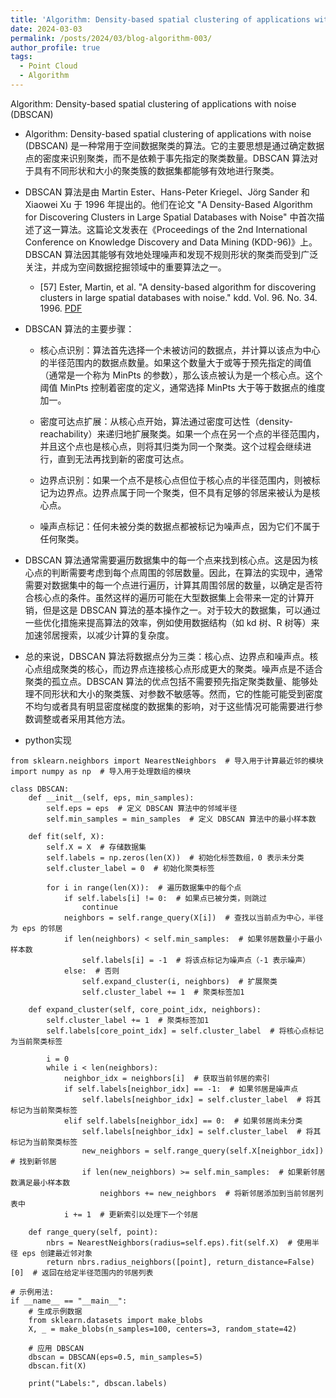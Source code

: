 ```yaml
---
title: 'Algorithm: Density-based spatial clustering of applications with noise (DBSCAN) '
date: 2024-03-03
permalink: /posts/2024/03/blog-algorithm-003/
author_profile: true
tags:
  - Point Cloud
  - Algorithm
---
```


Algorithm: Density-based spatial clustering of applications with noise (DBSCAN) 

* Algorithm: Density-based spatial clustering of applications with noise (DBSCAN) 是一种常用于空间数据聚类的算法。它的主要思想是通过确定数据点的密度来识别聚类，而不是依赖于事先指定的聚类数量。DBSCAN 算法对于具有不同形状和大小的聚类簇的数据集都能够有效地进行聚类。

* DBSCAN 算法是由 Martin Ester、Hans-Peter Kriegel、Jörg Sander 和 Xiaowei Xu 于 1996 年提出的。他们在论文 "A Density-Based Algorithm for Discovering Clusters in Large Spatial Databases with Noise" 中首次描述了这一算法。这篇论文发表在《Proceedings of the 2nd International Conference on Knowledge Discovery and Data Mining (KDD-96)》上。DBSCAN 算法因其能够有效地处理噪声和发现不规则形状的聚类而受到广泛关注，并成为空间数据挖掘领域中的重要算法之一。
  * [57] Ester, Martin, et al. "A density-based algorithm for discovering clusters in large spatial databases with noise." kdd. Vol. 96. No. 34. 1996. [PDF](https://cdn.aaai.org/KDD/1996/KDD96-037.pdf?source=post_page---------------------------)

* DBSCAN 算法的主要步骤：

  * 核心点识别：算法首先选择一个未被访问的数据点，并计算以该点为中心的半径范围内的数据点数量。如果这个数量大于或等于预先指定的阈值（通常是一个称为 MinPts 的参数），那么该点被认为是一个核心点。这个阈值 MinPts 控制着密度的定义，通常选择 MinPts 大于等于数据点的维度加一。

  * 密度可达点扩展：从核心点开始，算法通过密度可达性（density-reachability）来递归地扩展聚类。如果一个点在另一个点的半径范围内，并且这个点也是核心点，则将其归类为同一个聚类。这个过程会继续进行，直到无法再找到新的密度可达点。

  * 边界点识别：如果一个点不是核心点但位于核心点的半径范围内，则被标记为边界点。边界点属于同一个聚类，但不具有足够的邻居来被认为是核心点。

  * 噪声点标记：任何未被分类的数据点都被标记为噪声点，因为它们不属于任何聚类。

* DBSCAN 算法通常需要遍历数据集中的每一个点来找到核心点。这是因为核心点的判断需要考虑到每个点周围的邻居数量。因此，在算法的实现中，通常需要对数据集中的每一个点进行遍历，计算其周围邻居的数量，以确定是否符合核心点的条件。虽然这样的遍历可能在大型数据集上会带来一定的计算开销，但是这是 DBSCAN 算法的基本操作之一。对于较大的数据集，可以通过一些优化措施来提高算法的效率，例如使用数据结构（如 kd 树、R 树等）来加速邻居搜索，以减少计算的复杂度。

* 总的来说，DBSCAN 算法将数据点分为三类：核心点、边界点和噪声点。核心点组成聚类的核心，而边界点连接核心点形成更大的聚类。噪声点是不适合聚类的孤立点。DBSCAN 算法的优点包括不需要预先指定聚类数量、能够处理不同形状和大小的聚类簇、对参数不敏感等。然而，它的性能可能受到密度不均匀或者具有明显密度梯度的数据集的影响，对于这些情况可能需要进行参数调整或者采用其他方法。

* python实现

```
from sklearn.neighbors import NearestNeighbors  # 导入用于计算最近邻的模块
import numpy as np  # 导入用于处理数组的模块

class DBSCAN:
    def __init__(self, eps, min_samples):
        self.eps = eps  # 定义 DBSCAN 算法中的邻域半径
        self.min_samples = min_samples  # 定义 DBSCAN 算法中的最小样本数

    def fit(self, X):
        self.X = X  # 存储数据集
        self.labels = np.zeros(len(X))  # 初始化标签数组，0 表示未分类
        self.cluster_label = 0  # 初始化聚类标签

        for i in range(len(X)):  # 遍历数据集中的每个点
            if self.labels[i] != 0:  # 如果点已被分类，则跳过
                continue
            neighbors = self.range_query(X[i])  # 查找以当前点为中心，半径为 eps 的邻居
            if len(neighbors) < self.min_samples:  # 如果邻居数量小于最小样本数
                self.labels[i] = -1  # 将该点标记为噪声点（-1 表示噪声）
            else:  # 否则
                self.expand_cluster(i, neighbors)  # 扩展聚类
                self.cluster_label += 1  # 聚类标签加1

    def expand_cluster(self, core_point_idx, neighbors):
        self.cluster_label += 1  # 聚类标签加1
        self.labels[core_point_idx] = self.cluster_label  # 将核心点标记为当前聚类标签

        i = 0
        while i < len(neighbors):
            neighbor_idx = neighbors[i]  # 获取当前邻居的索引
            if self.labels[neighbor_idx] == -1:  # 如果邻居是噪声点
                self.labels[neighbor_idx] = self.cluster_label  # 将其标记为当前聚类标签
            elif self.labels[neighbor_idx] == 0:  # 如果邻居尚未分类
                self.labels[neighbor_idx] = self.cluster_label  # 将其标记为当前聚类标签
                new_neighbors = self.range_query(self.X[neighbor_idx])  # 找到新邻居
                if len(new_neighbors) >= self.min_samples:  # 如果新邻居数满足最小样本数
                    neighbors += new_neighbors  # 将新邻居添加到当前邻居列表中
            i += 1  # 更新索引以处理下一个邻居

    def range_query(self, point):
        nbrs = NearestNeighbors(radius=self.eps).fit(self.X)  # 使用半径 eps 创建最近邻对象
        return nbrs.radius_neighbors([point], return_distance=False)[0]  # 返回在给定半径范围内的邻居列表

# 示例用法:
if __name__ == "__main__":
    # 生成示例数据
    from sklearn.datasets import make_blobs
    X, _ = make_blobs(n_samples=100, centers=3, random_state=42)

    # 应用 DBSCAN
    dbscan = DBSCAN(eps=0.5, min_samples=5)
    dbscan.fit(X)

    print("Labels:", dbscan.labels)
```